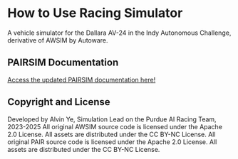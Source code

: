 # How to Use Racing Simulator

A vehicle simulator for the Dallara AV-24 in the Indy Autonomous Challenge, derivative of AWSIM by Autoware. 

## PAIRSIM Documentation
[Access the updated PAIRSIM documentation here!](https://alvinye9.github.io/Purdue-AI-Racing-Simulator/)

## Copyright and License

Developed by Alvin Ye, Simulation Lead on the Purdue AI Racing Team, 2023-2025
All original AWSIM source code is licensed under the Apache 2.0 License. All assets are distributed under the CC BY-NC License.
All original PAIR source code is licensed under the Apache 2.0 License. All assets are distributed under the CC BY-NC License.

